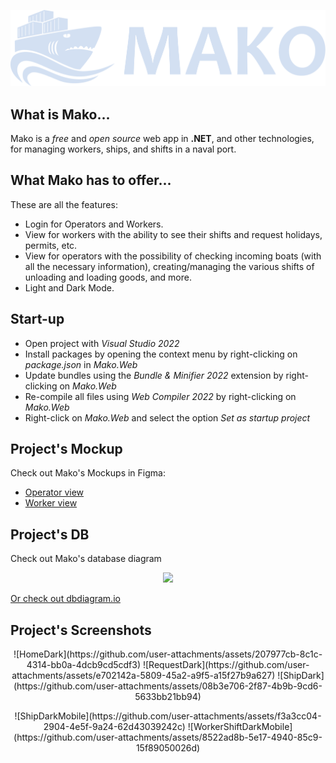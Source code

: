 <p align = "center">
    <img src="./Mako/Mako.Web/wwwroot/images/logo_color_scritta.svg"/>
</p>

## What is Mako...
Mako is a *free* and *open source* web app in **.NET**, and other technologies, for managing workers, ships, and shifts in a naval port.

## What Mako has to offer...
These are all the features:
- Login for Operators and Workers.
- View for workers with the ability to see their shifts and request holidays, permits, etc.
- View for operators with the possibility of checking incoming boats (with all the necessary information), creating/managing the various shifts of unloading and loading goods, and more.
- Light and Dark Mode.

## Start-up
- Open project with *Visual Studio 2022*
- Install packages by opening the context menu by right-clicking on *package.json* in *Mako.Web*
- Update bundles using the *Bundle & Minifier 2022* extension by right-clicking on *Mako.Web*
- Re-compile all files using *Web Compiler 2022* by right-clicking on *Mako.Web*
- Right-click on *Mako.Web* and select the option *Set as startup project*

## Project's Mockup
Check out Mako's Mockups in Figma:
- [Operator view](https://www.figma.com/design/wp4ofGMWtQCbbOWIsLGGwD/Operatore-Mockup?node-id=0-1&t=vPq89MnYvnbvDabX-1)
- [Worker view](https://www.figma.com/design/SJbFipIt2abZ3dJBM9sFSn/Operai-Mockup?node-id=0-1&t=R42TsY5lXLRRKSUv-1)

## Project's DB
Check out Mako's database diagram
<p align = "center">
    <img src="https://github.com/user-attachments/assets/53246cf3-fb92-439d-a90e-7e076babd543"/>
</p>

[Or check out dbdiagram.io](https://dbdiagram.io/d/Mako-DB-676a7daf5406798ef78a3dde)

## Project's Screenshots
<p align = "center">
    ![HomeDark](https://github.com/user-attachments/assets/207977cb-8c1c-4314-bb0a-4dcb9cd5cdf3)
    ![RequestDark](https://github.com/user-attachments/assets/e702142a-5809-45a2-a9f5-a15f27b9a627)
    ![ShipDark](https://github.com/user-attachments/assets/08b3e706-2f87-4b9b-9cd6-5633bb21bb94)
</p>
<p align = "center">
    ![ShipDarkMobile](https://github.com/user-attachments/assets/f3a3cc04-2904-4e5f-9a24-62d43039242c)
    ![WorkerShiftDarkMobile](https://github.com/user-attachments/assets/8522ad8b-5e17-4940-85c9-15f89050026d)
</p>
